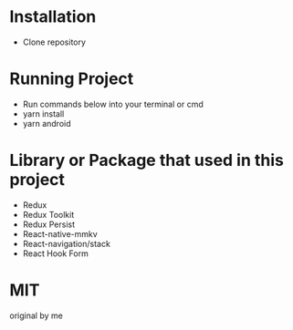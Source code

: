 # Installation
  - Clone repository
# Running Project
  - Run commands below into your terminal or cmd
  - yarn install
  - yarn android
# Library or Package that used in this project
  - Redux
  - Redux Toolkit
  - Redux Persist
  - React-native-mmkv
  - React-navigation/stack
  - React Hook Form
# MIT
original by me
